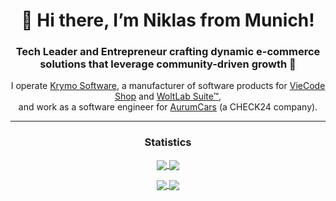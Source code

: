 <h1 align="center">👋 Hi there, I’m Niklas from Munich!</h1>
<h3 align="center">Tech Leader and Entrepreneur crafting dynamic e-commerce solutions that leverage community-driven growth 🌟</h3>

<p align="center">
    I operate <a href="https://krymo.software">Krymo Software</a>, a manufacturer of software products for <a href="https://viecode.com">VieCode Shop</a> and <a href="https://www.woltlab.com">WoltLab Suite™</a>,<br> and work as a software engineer for <a href="https://aurumcars.de">AurumCars</a> (a CHECK24 company).
</p>

<hr>

<h3 align="center">Statistics</h3>

<p align="center">
    <a href="https://github.com/Krymonota/#gh-dark-mode-only" alt="Niklas' Statistics at GitHub">
        <img align="center" src="https://github-readme-stats-krymonota.vercel.app/api?username=Krymonota&show_icons=true&theme=dark#gh-dark-mode-only" />
    </a>
    <a href="https://github.com/Krymonota/#gh-light-mode-only" alt="Niklas' Statistics at GitHub">
        <img align="center" src="https://github-readme-stats-krymonota.vercel.app/api?username=Krymonota&show_icons=true&theme=default#gh-light-mode-only" />
    </a>
</p>

<p align="center">
    <a href="https://github.com/Krymonota/#gh-dark-mode-only" alt="Niklas' Top Languages at GitHub">
        <img align="center" src="https://github-readme-stats-krymonota.vercel.app/api/top-langs/?username=Krymonota&layout=pie&theme=dark#gh-dark-mode-only" />
    </a>
    <a href="https://github.com/Krymonota/#gh-light-mode-only" alt="Niklas' Top Languages at GitHub">
        <img align="center" src="https://github-readme-stats-krymonota.vercel.app/api/top-langs/?username=Krymonota&layout=pie&theme=default#gh-light-mode-only" />
    </a>
</p>
